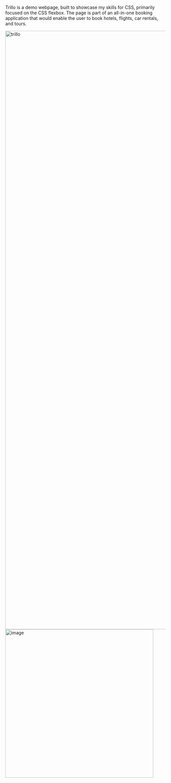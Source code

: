 Trillo is a demo webpage, built to showcase my skills for CSS, primarily focused on the CSS flexbox. The page is part of an all-in-one booking application that would enable the user to book hotels, flights, car rentals, and tours.

<img width="1875" alt="trillo" src="https://github.com/user-attachments/assets/700fccb7-abf6-4e08-a63a-48d6ce0070c9">
<img width="465" alt="image" src="https://github.com/dragan-apostolski/Trillo/assets/22579410/df858bae-a96f-436d-824b-e28b4871b4ab">
